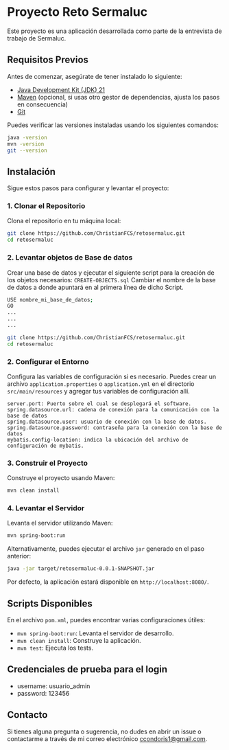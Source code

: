 # Proyecto Reto Sermaluc

Este proyecto es una aplicación desarrollada como parte de la entrevista de trabajo de Sermaluc.

## Requisitos Previos

Antes de comenzar, asegúrate de tener instalado lo siguiente:

- [Java Development Kit (JDK) 21](https://www.oracle.com/java/technologies/javase-jdk21-downloads.html)
- [Maven](https://maven.apache.org/) (opcional, si usas otro gestor de dependencias, ajusta los pasos en consecuencia)
- [Git](https://git-scm.com/)

Puedes verificar las versiones instaladas usando los siguientes comandos:

```bash
java -version
mvn -version
git --version
```

## Instalación

Sigue estos pasos para configurar y levantar el proyecto:

### 1. Clonar el Repositorio

Clona el repositorio en tu máquina local:

```bash
git clone https://github.com/ChristianFCS/retosermaluc.git
cd retosermaluc
```

### 2. Levantar objetos de Base de datos

Crear una base de datos y ejecutar el siguiente script para la creación de los objetos necesarios:
`CREATE-OBJECTS.sql`
Cambiar el nombre de la base de datos a donde apuntará en al primera línea de dicho Script.
```bash
USE nombre_mi_base_de_datos;
GO
...
...
...
```

```bash
git clone https://github.com/ChristianFCS/retosermaluc.git
cd retosermaluc
```

### 2. Configurar el Entorno

Configura las variables de configuración si es necesario. Puedes crear un archivo `application.properties` o `application.yml` en el directorio `src/main/resources` y agregar tus variables de configuración allí. 

```
server.port: Puerto sobre el cual se desplegará el software.
spring.datasource.url: cadena de conexión para la comunicación con la base de datos
spring.datasource.user: usuario de conexión con la base de datos.
spring.datasource.password: contraseña para la conexión con la base de datos
mybatis.config-location: indica la ubicación del archivo de configuración de mybatis.
```

### 3. Construir el Proyecto

Construye el proyecto usando Maven:

```bash
mvn clean install
```

### 4. Levantar el Servidor

Levanta el servidor utilizando Maven:

```bash
mvn spring-boot:run
```

Alternativamente, puedes ejecutar el archivo `jar` generado en el paso anterior:

```bash
java -jar target/retosermaluc-0.0.1-SNAPSHOT.jar
```

Por defecto, la aplicación estará disponible en `http://localhost:8080/`.

## Scripts Disponibles

En el archivo `pom.xml`, puedes encontrar varias configuraciones útiles:

- `mvn spring-boot:run`: Levanta el servidor de desarrollo.
- `mvn clean install`: Construye la aplicación.
- `mvn test`: Ejecuta los tests.

## Credenciales de prueba para el login
- username: usuario_admin
- password: 123456

## Contacto

Si tienes alguna pregunta o sugerencia, no dudes en abrir un issue o contactarme a través de mi correo electrónico [ccondoris1@gmail.com](mailto:ccondoris1@gmail.com).
